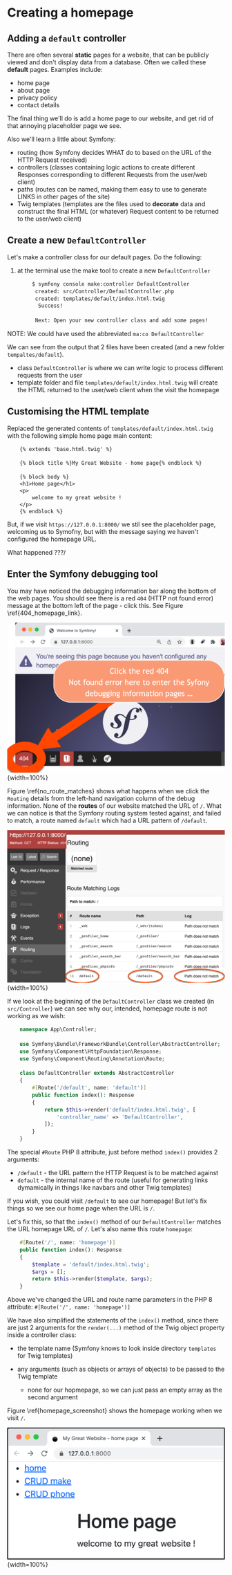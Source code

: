 # Creating a homepage

## Adding a `default` controller

There are often several **static** pages for a website, that can be publicly viewed and don't display data from a database. Often we called these **default** pages. Examples include:

- home page
- about page
- privacy policy
- contact details

The final thing we'll do is add a home page to our website, and get rid of that annoying placeholder page we see. 

Also we'll learn a little about Symfony:

- routing (how Symfony decides WHAT do to based on the URL of the HTTP Request received)
- controllers (classes containing logic actions to create different Responses corresponding to different Requests from the user/web client)
- paths (routes can be named, making them easy to use to generate LINKS in other pages of the site)
- Twig templates (templates are the files used to **decorate** data and construct the final HTML (or whatever) Request content to be returned to the user/web client)

## Create a new `DefaultController`

Let's make a controller class for our default pages. Do the following:

1. at the terminal use the make tool to create a new `DefaultController`

```bash
        $ symfony console make:controller DefaultController
         created: src/Controller/DefaultController.php
         created: templates/default/index.html.twig
          Success! 

         Next: Open your new controller class and add some pages!
```

NOTE: We could have used the abbreviated `ma:co DefaultController`

We can see from the output that 2 files have been created (and a new folder `tempaltes/default`).

- class `DefaultController` is where we can write logic to process different requests from the user
- template folder and file `templates/default/index.html.twig` will create the HTML returned to the user/web client when the visit the homepage

## Customising the HTML template

Replaced the generated contents of `templates/default/index.html.twig` with the following simple home page main content:

```twig
    {% extends 'base.html.twig' %}
    
    {% block title %}My Great Website - home page{% endblock %}
    
    {% block body %}
    <h1>Home page</h1>
    <p>
        welcome to my great website !
    </p>
    {% endblock %}
```

But, if we visit `https://127.0.0.1:8000/` we stil see the placeholder page, welcoming us to Symofny, but with the message saying we haven't configured the homepage URL.

What happened ???/

## Enter the Symfony debugging tool

You may have noticed the debugging information bar along the bottom of the web pages. You should see there is a red `404` (HTTP not found error) message at the bottom left of the page - click this. See Figure  \ref{404_homepage_link}.


![Clicking error in the debugging footer.\label{404_homepage_link}](./03_figures/app_crud/6_debug_404.png){width=100%}

Figure  \ref{no_route_matches} shows what happens when we click the `Routing` details from the left-hand navigation column of the debug information. None of the **routes** of our website matched the URL of `/`. What we can notice is that the Symfony routing system tested against, and failed to match, a route named `default` which had a URL pattern of `/default`.

![No rounte, including `/default` matches URL.\label{no_route_matches}](./03_figures/app_crud/6_no_route_matches.png){width=100%}

If we look at the beginning of the `DefaultController` class we created (in `src/Controller`) we can see why our, intended, homepage route is not working as we wish:

```php
    namespace App\Controller;
    
    use Symfony\Bundle\FrameworkBundle\Controller\AbstractController;
    use Symfony\Component\HttpFoundation\Response;
    use Symfony\Component\Routing\Annotation\Route;
    
    class DefaultController extends AbstractController
    {
        #[Route('/default', name: 'default')]
        public function index(): Response
        {
            return $this->render('default/index.html.twig', [
                'controller_name' => 'DefaultController',
            ]);
        }
    }
```

The special `#Route` PHP 8 attribute, just before method `index()` provides 2 arguments:

- `/default` - the URL pattern the HTTP Request is to be matched against
- `default` - the internal name of the route (useful for generating links dymamically in things like navbars and other Twig templates)

If you wish, you could visit `/default` to see our homepage! But let's fix things so we see our home page when the URL is `/`.

Let's fix this, so that the `index()` method of our `DefaultController` matches the URL homepage URL of `/`. Let's also name this route `homepage`:

```php
    #[Route('/', name: 'homepage')]
    public function index(): Response
    {
        $template = 'default/index.html.twig';
        $args = [];
        return $this->render($template, $args);
    }
```

Above we've changed the URL and route name parameters in the PHP 8 attribute: `#[Route('/', name: 'homepage')]`

We have also simplified the statements of the `index()` method, since there are just 2 arguments for the `render(...)` method of the Twig object property inside a controller class:

- the template name (Symfony knows to look inside directory `templates` for Twig templates)

- any arguments (such as objects or arrays of objects) to be passed to the Twig template

  - none for our hopmepage, so we can just pass an empty array as the second argument

Figure  \ref{homepage_screenshot} shows the homepage working when we visit `/`.

![Working homepage.\label{homepage_screenshot}](./03_figures/app_crud/6_homepage_screenshot.png){width=100%}








